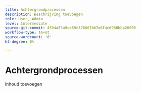 ```yaml
---
title: Achtergrondprocessen
description: Beschrijving toevoegen
role: User, Admin
level: Intermediate
source-git-commit: 4594a55a9ce59c376067b67e0f4c6988bba28095
workflow-type: tm+mt
source-wordcount: '8'
ht-degree: 0%

---
```


# Achtergrondprocessen

Inhoud toevoegen
